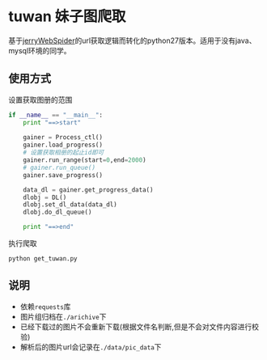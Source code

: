 # tuwan 妹子图爬取

基于[jerryWebSpider](https://github.com/jrhu05/jerryWebSpider)的url获取逻辑而转化的python27版本。适用于没有java、mysql环境的同学。

## 使用方式

设置获取图册的范围

```python
if __name__ == "__main__":
    print "==>start"
    
    gainer = Process_ctl()
    gainer.load_progress()
    # 设置获取相册的起止id即可
    gainer.run_range(start=0,end=2000)
    # gainer.run_queue()
    gainer.save_progress()

    data_dl = gainer.get_progress_data()
    dlobj = DL()
    dlobj.set_dl_data(data_dl)
    dlobj.do_dl_queue()

    print "==>end"
```

执行爬取

```shell
python get_tuwan.py
```

## 说明
- 依赖`requests`库
- 图片组归档在`./arichive`下
- 已经下载过的图片不会重新下载(根据文件名判断,但是不会对文件内容进行校验)
- 解析后的图片url会记录在`./data/pic_data`下
